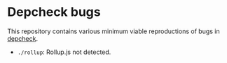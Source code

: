# Depcheck bugs

This repository contains various minimum viable reproductions of bugs in [depcheck].

- `./rollup`: Rollup.js not detected.

[depcheck]: https://github.com/depcheck/depcheck

